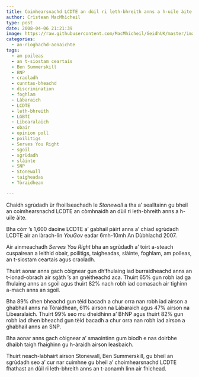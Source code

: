 ```yaml
---
title: Coimhearsnachd LCDTE an dùil ri leth-bhreith anns a h-uile àite
author: Crìstean MacMhìcheil
type: post
date: 2008-04-06 21:21:39
image: https://raw.githubusercontent.com/MacMhicheil/GeidhUK/master/images/2008-04-06-coimhearsnachd-cdte-an-duil-ri-leth-bhreith-anns-a-h-uile-a-aite.jpg
categories:
  - an-rioghachd-aonaichte
tags:
  - am poileas
  - an t-siostam ceartais
  - Ben Summerskill
  - BNP
  - craoladh
  - cunntas-bheachd
  - discrimination
  - foghlam
  - Làbaraich
  - LCDTE
  - leth-bhreith
  - LGBTI
  - Libearalaich
  - obair
  - opinion poll
  - poilitigs
  - Serves You Right
  - sgoil
  - sgrùdadh
  - slàinte
  - SNP
  - Stonewall
  - taigheadas
  - Tòraidhean

---
```

Chaidh sgrùdadh ùr fhoillseachadh le _Stonewall_ a tha a&#8217; sealltainn gu bheil an coimhearsnachd LCDTE an còmhnaidh an dùil ri leth-bhreith anns a h-uile àite.

<!--more-->

Bha còrr &#8217;s 1,600 daoine LCDTE a&#8217; gabhail pàirt anns a&#8217; chiad sgrùdadh LCDTE air an làrach-lìn _YouGov_ eadar 6mh-10mh An Dùbhlachd 2007.

Air ainmeachadh _Serves You Right_ bha an sgrùdadh a&#8217; toirt a-steach cuspairean a leithid obair, poilitigs, taigheadas, slàinte, foghlam, am poileas, an t-siostam ceartais agus craoladh.

Thuirt aonar anns gach còignear gun dh&#8217;fhulaing iad burraidheachd anns an t-ionad-obrach air sgàth &#8217;s an gnèitheachd aca. Thuirt 65% gun robh iad ga fhulaing anns an sgoil agus thuirt 82% nach robh iad comasach air tighinn a-mach anns an sgoil.

Bha 89% dhen bheachd gun tèid bacadh a chur orra nan robh iad airson a ghabhail anns na Tòraidhean, 61% airson na Làbaraich agus 47% airson na Libearalaich. Thuirt 99% seo mu dheidhinn a&#8217; BhNP agus thuirt 82% gun robh iad dhen bheachd gun tèid bacadh a chur orra nan robh iad airson a ghabhail anns an SNP.

Bha aonar anns gach còignear a&#8217; smaointinn gum biodh e nas doirbhe dhaibh taigh fhaighinn gu h-àraidh airson leasbaich.

Thuirt neach-labhairt airson Stonewall, Ben Summerskill, gu bheil an sgrùdadh seo a&#8217; cur nar cuimhne gu bheil a&#8217; choimhearsnachd LCDTE fhathast an dùil ri leth-bhreith anns an t-aonamh linn air fhichead.

